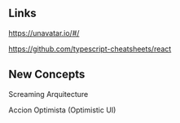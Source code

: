 ## Links

https://unavatar.io/#/

https://github.com/typescript-cheatsheets/react

## New Concepts

Screaming Arquitecture

Accion Optimista (Optimistic UI)

